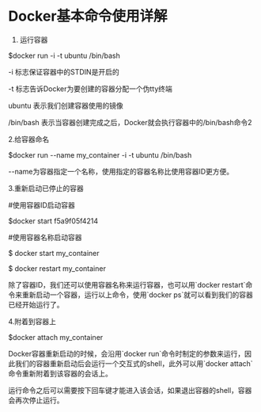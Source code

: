# Docker基本命令使用详解

1. 运行容器

$docker run -i -t ubuntu /bin/bash

-i 标志保证容器中的STDIN是开启的

-t 标志告诉Docker为要创建的容器分配一个伪tty终端

ubuntu 表示我们创建容器使用的镜像

/bin/bash 表示当容器创建完成之后，Docker就会执行容器中的/bin/bash命令2

2.给容器命名

$docker run --name my\_container  -i -t ubuntu /bin/bash

--name为容器指定一个名称，使用指定的容器名称比使用容器ID更方便。

3.重新启动已停止的容器

\#使用容器ID启动容器

$docker start f5a9f05f4214

\#使用容器名称启动容器

$ docker start my\_container

$ docker restart my\_container

除了容器ID，我们还可以使用容器名称来运行容器，也可以用\`docker restart\`命令来重新启动一个容器，运行以上命令，使用\`docker ps\`就可以看到我们的容器已经开始运行了。

4.附着到容器上

$docker attach my\_container

Docker容器重新启动的时候，会沿用\`docker run\`命令时制定的参数来运行，因此我们的容器重新启动后会运行一个交互式的shell，此外可以用\`docker attach\`命令重新附着到该容器的会话上。

运行命令之后可以需要按下回车键才能进入该会话，如果退出容器的shell，容器会再次停止运行。


